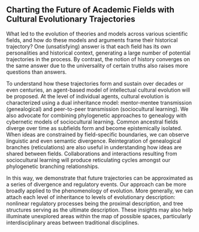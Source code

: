 ## Charting the Future of Academic Fields with Cultural Evolutionary Trajectories

What led to the evolution of theories and models across  various scientific fields, and how do these models and arguments frame their historical trajectory? One (unsatisfying) answer is that each field has its own personalities and historical context, generating a large number of potential trajectories in the process. By contrast, the notion of history converges on the same answer due to the universality of certain truths also raises more questions than answers. 

To understand how these trajectories form and sustain over decades or even centuries, an agent-based model of intellectual cultural evolution will be proposed. At the level of individual agents, cultural evolution is characterized using a dual inheritance model: mentor-mentee transmission (genealogical) and peer-to-peer transmission (sociocultural learning). We also advocate for combining phylogenetic approaches to genealogy with cybernetic models of sociocultural learning. Common ancestral fields diverge over time as subfields form and become epistemically isolated. When ideas are constrained by field-specific boundaries, we can observe linguistic and even semantic divergence. Reintegration of genealogical branches (reticulations) are also useful in understanding how ideas are shared between fields. Collaborations and interactions resulting from sociocultural learning will produce reticulating cycles amongst our phylogenetic branching relationships. 

In this way, we demonstrate that future trajectories can be approximated as a series of divergence and regulatory events. Our approach can be more broadly applied to the phenomenology of evolution. More generally, we can attach each level of inheritance to levels of evolutionary description: nonlinear regulatory processes being the proximal description, and tree structures serving as the ultimate description. These insights may also help illuminate unexplored areas within the map of possible spaces, particularly interdisciplinary areas between traditional disciplines. 
